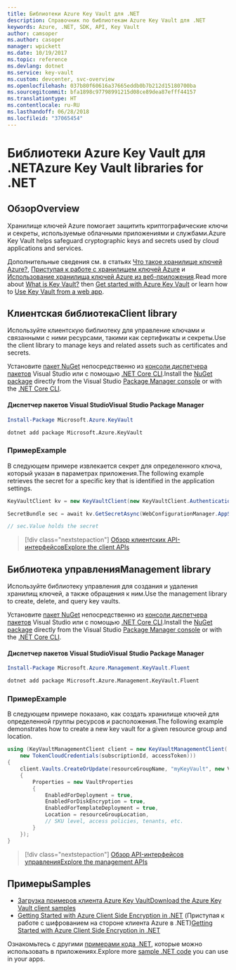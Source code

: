 ```yaml
---
title: Библиотеки Azure Key Vault для .NET
description: Справочник по библиотекам Azure Key Vault для .NET
keywords: Azure, .NET, SDK, API, Key Vault
author: camsoper
ms.author: casoper
manager: wpickett
ms.date: 10/19/2017
ms.topic: reference
ms.devlang: dotnet
ms.service: key-vault
ms.custom: devcenter, svc-overview
ms.openlocfilehash: 037b80f60616a37665eddb0b7b212d15180700ba
ms.sourcegitcommit: bfa1898c97798991215d08ce89dea87efff44157
ms.translationtype: HT
ms.contentlocale: ru-RU
ms.lasthandoff: 06/28/2018
ms.locfileid: "37065454"
---
```

# <a name="azure-key-vault-libraries-for-net"></a><span data-ttu-id="ec239-104">Библиотеки Azure Key Vault для .NET</span><span class="sxs-lookup"><span data-stu-id="ec239-104">Azure Key Vault libraries for .NET</span></span>

## <a name="overview"></a><span data-ttu-id="ec239-105">Обзор</span><span class="sxs-lookup"><span data-stu-id="ec239-105">Overview</span></span>

<span data-ttu-id="ec239-106">Хранилище ключей Azure помогает защитить криптографические ключи и секреты, используемые облачными приложениями и службами.</span><span class="sxs-lookup"><span data-stu-id="ec239-106">Azure Key Vault helps safeguard cryptographic keys and secrets used by cloud applications and services.</span></span>

<span data-ttu-id="ec239-107">Дополнительные сведения см. в статьях [Что такое хранилище ключей Azure?](/azure/key-vault/key-vault-whatis), [Приступая к работе с хранилищем ключей Azure](/azure/key-vault/key-vault-get-started) и [Использование хранилища ключей Azure из веб-приложения](/azure/key-vault/key-vault-use-from-web-application).</span><span class="sxs-lookup"><span data-stu-id="ec239-107">Read more about [What is Key Vault?](/azure/key-vault/key-vault-whatis) then [Get started with Azure Key Vault](/azure/key-vault/key-vault-get-started) or learn how to [Use Key Vault from a web app](/azure/key-vault/key-vault-use-from-web-application).</span></span>

## <a name="client-library"></a><span data-ttu-id="ec239-108">Клиентская библиотека</span><span class="sxs-lookup"><span data-stu-id="ec239-108">Client library</span></span>

<span data-ttu-id="ec239-109">Используйте клиентскую библиотеку для управление ключами и связанными с ними ресурсами, такими как сертификаты и секреты.</span><span class="sxs-lookup"><span data-stu-id="ec239-109">Use the client library to manage keys and related assets such as certificates and secrets.</span></span>

<span data-ttu-id="ec239-110">Установите [пакет NuGet](https://www.nuget.org/packages/Microsoft.Azure.KeyVault) непосредственно из [консоли диспетчера пакетов][PackageManager] Visual Studio или с помощью [.NET Core CLI][DotNetCLI].</span><span class="sxs-lookup"><span data-stu-id="ec239-110">Install the [NuGet package](https://www.nuget.org/packages/Microsoft.Azure.KeyVault) directly from the Visual Studio [Package Manager console][PackageManager] or with the [.NET Core CLI][DotNetCLI].</span></span>

#### <a name="visual-studio-package-manager"></a><span data-ttu-id="ec239-111">Диспетчер пакетов Visual Studio</span><span class="sxs-lookup"><span data-stu-id="ec239-111">Visual Studio Package Manager</span></span>

```powershell
Install-Package Microsoft.Azure.KeyVault
```

```bash
dotnet add package Microsoft.Azure.KeyVault
```

### <a name="example"></a><span data-ttu-id="ec239-112">Пример</span><span class="sxs-lookup"><span data-stu-id="ec239-112">Example</span></span>

<span data-ttu-id="ec239-113">В следующем примере извлекается секрет для определенного ключа, который указан в параметрах приложения.</span><span class="sxs-lookup"><span data-stu-id="ec239-113">The following example retrieves the secret for a specific key that is identified in the application settings.</span></span>

```csharp
KeyVaultClient kv = new KeyVaultClient(new KeyVaultClient.AuthenticationCallback(securityToken));

SecretBundle sec = await kv.GetSecretAsync(WebConfigurationManager.AppSettings["SecretUri"]);

// sec.Value holds the secret
```

> [!div class="nextstepaction"]
> [<span data-ttu-id="ec239-114">Обзор клиентских API-интерфейсов</span><span class="sxs-lookup"><span data-stu-id="ec239-114">Explore the client APIs</span></span>](/dotnet/api/overview/azure/keyvault/client)

## <a name="management-library"></a><span data-ttu-id="ec239-115">Библиотека управления</span><span class="sxs-lookup"><span data-stu-id="ec239-115">Management library</span></span>

<span data-ttu-id="ec239-116">Используйте библиотеку управления для создания и удаления хранилищ ключей, а также обращения к ним.</span><span class="sxs-lookup"><span data-stu-id="ec239-116">Use the management library to create, delete, and query key vaults.</span></span>

<span data-ttu-id="ec239-117">Установите [пакет NuGet](https://www.nuget.org/packages/Microsoft.Azure.Management.KeyVault.Fluent) непосредственно из [консоли диспетчера пакетов][PackageManager] Visual Studio или с помощью [.NET Core CLI][DotNetCLI].</span><span class="sxs-lookup"><span data-stu-id="ec239-117">Install the [NuGet package](https://www.nuget.org/packages/Microsoft.Azure.Management.KeyVault.Fluent) directly from the Visual Studio [Package Manager console][PackageManager] or with the [.NET Core CLI][DotNetCLI].</span></span>

#### <a name="visual-studio-package-manager"></a><span data-ttu-id="ec239-118">Диспетчер пакетов Visual Studio</span><span class="sxs-lookup"><span data-stu-id="ec239-118">Visual Studio Package Manager</span></span>

```powershell
Install-Package Microsoft.Azure.Management.KeyVault.Fluent
```

```bash
dotnet add package Microsoft.Azure.Management.KeyVault.Fluent
```

### <a name="example"></a><span data-ttu-id="ec239-119">Пример</span><span class="sxs-lookup"><span data-stu-id="ec239-119">Example</span></span>

<span data-ttu-id="ec239-120">В следующем примере показано, как создать хранилище ключей для определенной группы ресурсов и расположения.</span><span class="sxs-lookup"><span data-stu-id="ec239-120">The following example demonstrates how to create a new key vault for a given resource group and location.</span></span>

```csharp
using (KeyVaultManagementClient client = new KeyVaultManagementClient(
    new TokenCloudCredentials(subscriptionId, accessToken)))
{
    client.Vaults.CreateOrUpdate(resourceGroupName, "myKeyVault", new VaultCreateOrUpdateParameters
    {
        Properties = new VaultProperties
        {
            EnabledForDeployment = true,
            EnabledForDiskEncryption = true,
            EnabledForTemplateDeployment = true,
            Location = resourceGroupLocation,
            // SKU level, access policies, tenants, etc.
        }
    });
}
```

> [!div class="nextstepaction"]
> [<span data-ttu-id="ec239-121">Обзор API-интерфейсов управления</span><span class="sxs-lookup"><span data-stu-id="ec239-121">Explore the management APIs</span></span>](/dotnet/api/overview/azure/keyvault/management)

## <a name="samples"></a><span data-ttu-id="ec239-122">Примеры</span><span class="sxs-lookup"><span data-stu-id="ec239-122">Samples</span></span>

* [<span data-ttu-id="ec239-123">Загрузка примеров клиента Azure Key Vault</span><span class="sxs-lookup"><span data-stu-id="ec239-123">Download the Azure Key Vault client samples</span></span>](https://www.microsoft.com/download/details.aspx?id=45343)
* <span data-ttu-id="ec239-124">[Getting Started with Azure Client Side Encryption in .NET](https://azure.microsoft.com/resources/samples/storage-dotnet-client-side-encryption/) (Приступая к работе с шифрованием на стороне клиента Azure в .NET)</span><span class="sxs-lookup"><span data-stu-id="ec239-124">[Getting Started with Azure Client Side Encryption in .NET](https://azure.microsoft.com/resources/samples/storage-dotnet-client-side-encryption/)</span></span>


<span data-ttu-id="ec239-125">Ознакомьтесь с другими [примерами кода .NET](https://azure.microsoft.com/resources/samples/?platform=dotnet), которые можно использовать в приложениях.</span><span class="sxs-lookup"><span data-stu-id="ec239-125">Explore more [sample .NET code](https://azure.microsoft.com/resources/samples/?platform=dotnet) you can use in your apps.</span></span>

[PackageManager]: https://docs.microsoft.com/nuget/tools/package-manager-console
[DotNetCLI]: https://docs.microsoft.com/dotnet/core/tools/dotnet-add-package
